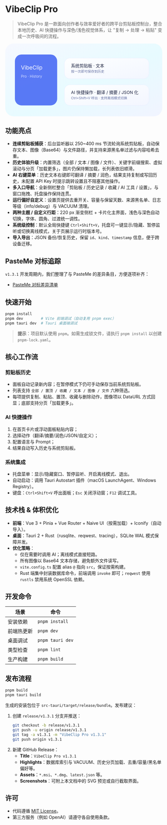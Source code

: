 # VibeClip Pro

> VibeClip Pro 是一款面向创作者与效率爱好者的跨平台剪贴板控制台，整合本地历史、AI 快捷操作与深色/浅色视觉体系，让 "复制 → 处理 → 粘贴" 变成一次呼吸间的流程。

<div align="center">
<svg width="520" height="240" viewBox="0 0 520 240" xmlns="http://www.w3.org/2000/svg" aria-hidden="true">
  <defs>
    <linearGradient id="bg" x1="0%" x2="100%" y1="0%" y2="100%">
      <stop stop-color="#f6f8ff" offset="0%"/>
      <stop stop-color="#e7fbff" offset="55%"/>
      <stop stop-color="#f1f4ff" offset="100%"/>
    </linearGradient>
    <linearGradient id="card" x1="0%" x2="100%" y1="0%" y2="100%">
      <stop stop-color="#ffffff" stop-opacity="0.92" offset="0%"/>
      <stop stop-color="#f3f6ff" stop-opacity="0.95" offset="100%"/>
    </linearGradient>
  </defs>
  <rect width="520" height="240" rx="28" fill="url(#bg)"/>
  <rect x="32" y="36" width="140" height="168" rx="22" fill="#4c6ef5" fill-opacity="0.92"/>
  <text x="52" y="86" font-family="Inter, sans-serif" font-size="18" fill="#ffffff">VibeClip</text>
  <text x="52" y="112" font-family="Inter, sans-serif" font-size="12" fill="#d7e0ff">Pro · History</text>
  <rect x="196" y="48" width="280" height="68" rx="18" fill="url(#card)" stroke="#dfe3ff" stroke-opacity="0.5"/>
  <text x="218" y="78" font-family="Inter, sans-serif" font-size="14" fill="#1c2340">系统剪贴板 · 文本</text>
  <text x="218" y="96" font-family="Inter, sans-serif" font-size="11" fill="#6470a3">按一次即可保存到历史</text>
  <rect x="196" y="136" width="280" height="68" rx="18" fill="url(#card)" stroke="#dfe3ff" stroke-opacity="0.5"/>
  <text x="218" y="166" font-family="Inter, sans-serif" font-size="14" fill="#1c2340">AI 快捷操作 · 翻译 / 摘要 / JSON 化</text>
  <text x="218" y="184" font-family="Inter, sans-serif" font-size="11" fill="#6470a3">Ctrl+Shift+V 呼出 · 支持离线模式切换</text>
</svg>
</div>

## 功能亮点

- **连续剪贴板捕获**：后台监听器以 250~400 ms 节流轮询系统剪贴板，自动保存文本、图像（Base64）与文件路径，并支持来源黑名单过滤与内容哈希去重。
- **历史体验升级**：内置筛选（全部 / 文本 / 图像 / 文件）、关键字前缀搜索、虚拟滚动与分页「加载更多」，图片仍保持懒加载，长列表依旧顺滑。
- **AI 右键菜单**：历史文本右键即可翻译 / 摘要 / 润色，结果支持复制或写回历史，未配置 API Key 时提示跳转设置且不阻塞其他操作。
- **多入口导航**：全新侧栏整合「剪贴板 / 历史记录 / 收藏 / AI 工具 / 设置」，与窗口拖拽、托盘操作保持连贯。
- **运行偏好自定义**：设置页提供去重开关、容量与保留天数、来源黑名单、日志等级（info/debug）与 VACUUM 清理。
- **两种主题 / 自定义行距**：220 px 渐变侧栏 + 卡片化主界面，浅色与深色自动切换，字体、圆角、过渡统一调性。
- **系统级控制**：默认全局快捷键 `Ctrl+Shift+V`，托盘可一键显示/隐藏、暂停监听或切换离线模式，关于页展示运行时版本号。
- **导入导出**：JSON 备份/恢复历史，保留 `id`、`kind`、`timestamp` 信息，便于跨设备迁移。

## PasteMe 对标追踪

`v1.3.1` 开发周期内，我们整理了与 PasteMe 的差异条目，方便逐项补齐：

- [PasteMe 对标差异清单](docs/paste-me-gap-analysis.md)

## 快速开始

```bash
pnpm install
pnpm dev        # Vite 前端调试（自动复用 pnpm exec）
pnpm tauri dev  # Tauri 桌面端调试
```

> **提示**：项目默认使用 `pnpm`。如需生成锁文件，请执行 `pnpm install` 以创建 `pnpm-lock.yaml`。

## 核心工作流

### 剪贴板历史

- 面板自动记录新内容；在暂停模式下仍可手动保存当前系统剪贴板。
- 列表支持 `全部 / 置顶 / 收藏 / 文本 / 图像 / 文件` 六种筛选。
- 每项提供复制、粘贴、置顶、收藏与删除动作，图像项以 DataURL 方式回显；底部支持分页「加载更多」。

### AI 快捷操作

1. 在首页卡片或浮动面板粘贴内容；
2. 选择动作（翻译/摘要/润色/JSON/自定义）；
3. 配置语言与 Prompt；
4. 结果自动写入历史与系统剪贴板。

### 系统集成

- 托盘菜单：显示/隐藏窗口、暂停监听、开启离线模式、退出。
- 自动启动：调用 Tauri Autostart 插件（macOS LaunchAgent、Windows Registry）。
- 键盘：`Ctrl+Shift+V` 呼出面板；`Esc` 关闭浮动窗；`F12` 调试工具。

## 技术栈 & 体积优化

- **前端**：Vue 3 + Pinia + Vue Router + Naive UI（按需加载）+ Iconify（自动导入）。
- **桌面**：Tauri 2 + Rust（rusqlite、reqwest、tracing），SQLite WAL 模式保障并发。
- **优化策略**：
  - 仅在需要时调用 AI；离线模式直接短路。
  - 所有图像以 Base64 文本存储，避免额外文件读写。
  - `vite.config.ts` 配置 alias `@` 指向 `src`，保证按需构建。
  - Rust 端集中封装数据库命令，前端调用 `invoke` 即可；`reqwest` 使用 `rustls` 禁用系统 OpenSSL 依赖。

## 开发命令

| 场景 | 命令 |
|------|------|
| 安装依赖 | `pnpm install` |
| 前端热更新 | `pnpm dev` |
| 桌面调试 | `pnpm tauri dev` |
| 类型检查 | `pnpm lint` |
| 生产构建 | `pnpm build` |

## 发布流程

```bash
pnpm build
pnpm tauri build
```

生成的安装包位于 `src-tauri/target/release/bundle`。发布建议：

1. 创建 `release/v1.3.1` 分支并推送：
   ```bash
   git checkout -b release/v1.3.1
   git push -u origin release/v1.3.1
   git tag -a v1.3.1 -m "VibeClip Pro v1.3.1"
   git push origin v1.3.1
   ```
2. 新建 GitHub Release：
   - **Title**：`VibeClip Pro v1.3.1`
   - **Highlights**：数据库索引与 VACUUM、历史分页加载、去重/容量/黑名单偏好等。
   - **Assets**：`*.msi`、`*.dmg`、`latest.json` 等。
   - **Screenshots**：可附上本文档中的 SVG 预览或自行截取界面。

## 许可

- 代码遵循 [MIT License](LICENSE)。
- 第三方服务（例如 OpenAI）请遵守各自使用条款。
